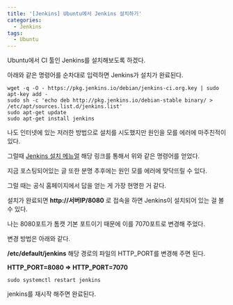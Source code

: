 ```yaml
---
title: '[Jenkins] Ubuntu에서 Jenkins 설치하기'
categories:
  - Jenkins
tags:
  - Ubuntu
---
```


Ubuntu에서 CI 툴인 Jenkins를 설치해보도록 하겠다.

아래와 같은 명령어를 순차대로 입력하면 Jenkins가 설치가 완료된다.

```shell
wget -q -O - https://pkg.jenkins.io/debian/jenkins-ci.org.key | sudo apt-key add -
sudo sh -c 'echo deb http://pkg.jenkins.io/debian-stable binary/ > /etc/apt/sources.list.d/jenkins.list'
sudo apt-get update
sudo apt-get install jenkins
```

나도 인터넷에 있는 저러한 방법으로 설치를 시도했지만 원인을 모를 에러에 마주친적이있다.

그럴때 [Jenkins 설치 메뉴얼](https://wiki.jenkins.io/display/JENKINS/Installing+Jenkins+on+Ubuntu) 해당 링크를 통해서 위와 같은 명령어를 얻었다.

지금 포스팅되어있는 글 또한 분명 추후에는 원인 모를 에러에 맞닥뜨릴 수 있다.

그럴 때는 공식 홈페이지에서 답을 얻는 게 가장 현명한 거 같다.

설치가 완료되면 **http://서버IP/8080** 로 접속을 하면 Jenkins이 설치되어 있는 걸 볼 수 있다.

나는 8080포트가 톰캣 기본 포트이기 때문에 이를 7070포트로 변경해 주었다.

변경 방법은 아래와 같다.

**/etc/default/jenkins** 해당 경로의 파일의 HTTP_PORT를 변경해 주면 된다.

**HTTP_PORT=8080 => HTTP_PORT=7070**

```
sudo systemctl restart jenkins
```

jenkins를 재시작 해주면 완료된다.

